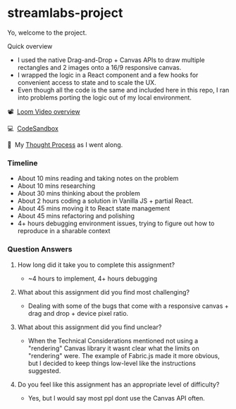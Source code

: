 # streamlabs-project

Yo, welcome to the project.

Quick overview

- I used the native Drag-and-Drop + Canvas APIs to draw multiple rectangles and 2 images onto a 16/9 responsive canvas.
- I wrapped the logic in a React component and a few hooks for convenient access to state and to scale the UX.
- Even though all the code is the same and included here in this repo, I ran into problems porting the logic out of my local environment.



📽&nbsp;&nbsp;[Loom Video overview](https://www.loom.com/share/3aa99629e00149398ef619f4bca00341)

💻&nbsp;&nbsp;[CodeSandbox](https://codesandbox.io/s/github/likethemammal/streamlabs-project/tree/main/?file=/src/index.tsx)

🤔&nbsp;&nbsp;My [Thought Process](ThoughtProcess.md) as I went along.

### Timeline

- About 10 mins reading and taking notes on the problem
- About 10 mins researching
- About 30 mins thinking about the problem
- About 2 hours coding a solution in Vanilla JS + partial React.
- About 45 mins moving it to React state management
- About 45 mins refactoring and polishing
- 4+ hours debugging environment issues, trying to figure out how to reproduce in a sharable context

### Question Answers

1. How long did it take you to complete this assignment?
    - ~4 hours to implement, 4+ hours debugging

2. What about this assignment did you find most challenging?
    - Dealing with some of the bugs that come with a responsive canvas + drag and drop + device pixel ratio.

3. What about this assignment did you find unclear?
    - When the Technical Considerations mentioned not using a "rendering" Canvas library it wasnt clear what the limits on "rendering" were. The example of Fabric.js made it more obvious, but I decided to keep things low-level like the instructions suggested.

4. Do you feel like this assignment has an appropriate level of difficulty?
    - Yes, but I would say most ppl dont use the Canvas API often.
